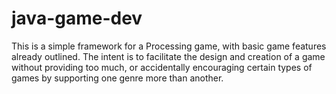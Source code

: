 # java-game-dev

This is a simple framework for a Processing game, with basic game features already outlined. The intent is to facilitate the design and  creation of a game without providing too much, or accidentally encouraging certain types of games by supporting one genre more than another.
